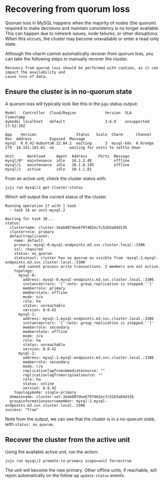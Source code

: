 # Recovering from quorum loss

Quorum loss in MySQL happens when the majority of nodes (the quorum) required to make decisions and
maintain consistency is no longer available. This can happen due to network issues, node failures,
or other disruptions. When this occurs, the cluster may become unavailable or enter a read-only
state.

Although the charm cannot automatically recover from quorum loss, you can take the following steps
to manually recover the cluster.

```{warning}
Recovery from quorum loss should be performed with caution, as it can impact the availability and
cause loss of data.
```

## Ensure the cluster is in no-quorum state

A quorum loss will typically look like this in the juju status output:

```
Model   Controller  Cloud/Region             Version  SLA          Timestamp
mymodel localhost   default                  3.6.8    unsupported  17:52:19Z

App    Version                  Status   Scale  Charm      Channel           Rev  Address        Exposed  Message
mysql  8.0.42-0ubuntu0.22.04.2  waiting      3  mysql-k8s  8.0/edge          279  10.152.183.61  no       waiting for units to settle down

Unit      Workload     Agent  Address     Ports  Message
mysql/0*  maintenance  idle   10.1.2.48          offline
mysql/1   maintenance  idle   10.1.0.195         offline
mysql/2   active       idle   10.1.1.81
```

From an active unit, check the cluster status with:

```shell
juju run mysql/2 get-cluster-status
```

Which will output the current status of the cluster.

```
Running operation 17 with 1 task
  - task 18 on unit-mysql-2

Waiting for task 18...
status:
  clustername: cluster-3eab807dee6797402ecfc52b5a84d15b
  clusterrole: primary
  defaultreplicaset:
    name: default
    primary: mysql-0.mysql-endpoints.m3.svc.cluster.local.:3306
    ssl: required
    status: no_quorum
    statustext: cluster has no quorum as visible from 'mysql-2.mysql-endpoints.m3.svc.cluster.local.:3306'
      and cannot process write transactions. 2 members are not active.
    topology:
      mysql-0:
        address: mysql-0.mysql-endpoints.m3.svc.cluster.local.:3306
        instanceerrors: '[''note: group_replication is stopped.'']'
        memberrole: primary
        memberstate: offline
        mode: n/a
        role: ha
        status: unreachable
        version: 8.0.42
      mysql-1:
        address: mysql-1.mysql-endpoints.m3.svc.cluster.local.:3306
        instanceerrors: '[''note: group_replication is stopped.'']'
        memberrole: secondary
        memberstate: offline
        mode: n/a
        role: ha
        status: unreachable
        version: 8.0.42
      mysql-2:
        address: mysql-2.mysql-endpoints.m3.svc.cluster.local.:3306
        memberrole: secondary
        mode: r/o
        replicationlagfromimmediatesource: ""
        replicationlagfromoriginalsource: ""
        role: ha
        status: online
        version: 8.0.42
    topologymode: single-primary
  domainname: cluster-set-3eab807dee6797402ecfc52b5a84d15b
  groupinformationsourcemember: mysql-2.mysql-endpoints.m3.svc.cluster.local.:3306
success: "True"
```

Note from the output, we can see that the cluster is in a no-quorum state, with `status:
no_quorum`.

## Recover the cluster from the active unit

Using the available active unit, run the action:

```shell
juju run mysql/2 promote-to-primary scope=unit force=true
```

The unit will become the new primary. Other offline units, if reachable, will rejoin automatically on the follow up `update-status` events.
